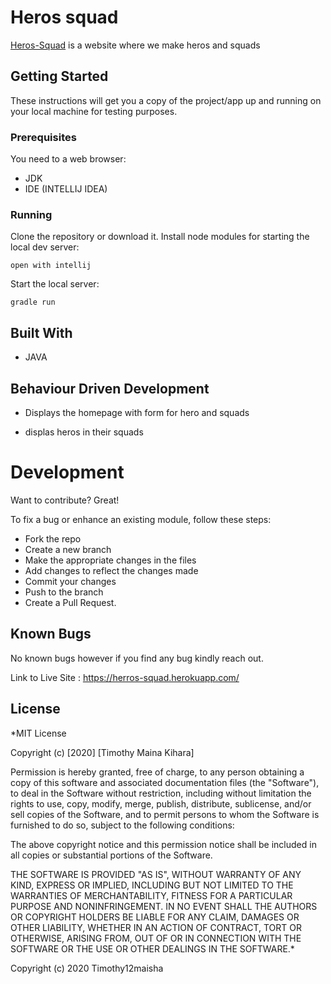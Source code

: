 # Heros squad

[Heros-Squad](https://github.com/timothy12maisha/Ceasar-cypher/tree/feature-branch) is a website where we make heros and squads 


## Getting Started
These instructions will get you a copy of the project/app up and running on your local machine for testing purposes.

### Prerequisites
You need to a web browser: 
* JDK
* IDE (INTELLIJ IDEA)


### Running 
Clone the repository or download it.
Install node modules for starting the local dev server:
```
open with intellij
```
Start the local server:
```
gradle run
```

## Built With
* JAVA

## Behaviour Driven Development
* Displays the homepage with form for hero and squads

* displas heros in their squads


# Development
Want to contribute? Great!

To fix a bug or enhance an existing module, follow these steps:

* Fork the repo
* Create a new branch
* Make the appropriate changes in the files
* Add changes to reflect the changes made
* Commit your changes
* Push to the branch
* Create a Pull Request.

## Known Bugs
No known bugs however if you find any bug kindly reach out.

Link to Live Site : https://herros-squad.herokuapp.com/

## License

*MIT License

Copyright (c) [2020] [Timothy Maina Kihara]

Permission is hereby granted, free of charge, to any person obtaining a copy of this software and associated documentation files (the "Software"), to deal in the Software without restriction, including without limitation the rights to use, copy, modify, merge, publish, distribute, sublicense, and/or sell copies of the Software, and to permit persons to whom the Software is furnished to do so, subject to the following conditions:

The above copyright notice and this permission notice shall be included in all copies or substantial portions of the Software.

THE SOFTWARE IS PROVIDED "AS IS", WITHOUT WARRANTY OF ANY KIND, EXPRESS OR IMPLIED, INCLUDING BUT NOT LIMITED TO THE WARRANTIES OF MERCHANTABILITY, FITNESS FOR A PARTICULAR PURPOSE AND NONINFRINGEMENT. IN NO EVENT SHALL THE AUTHORS OR COPYRIGHT HOLDERS BE LIABLE FOR ANY CLAIM, DAMAGES OR OTHER LIABILITY, WHETHER IN AN ACTION OF CONTRACT, TORT OR OTHERWISE, ARISING FROM, OUT OF OR IN CONNECTION WITH THE SOFTWARE OR THE USE OR OTHER DEALINGS IN THE SOFTWARE.*

Copyright (c) 2020 Timothy12maisha
